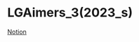 # LGAimers_3(2023_s)
[Notion](https://www.notion.so/4581e7b3edc84e6383757f2bb78a6d53?v=5c6be5bfe8654135b456c218062d36c2&pvs=4)
